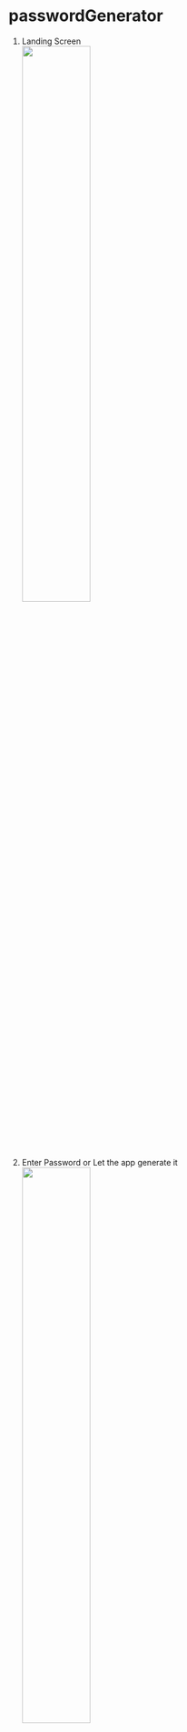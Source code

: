 # passwordGenerator

1. Landing Screen <br/> <img src="https://github.com/VenuMankani/passwordGenerator/assets/109686769/a77f230e-a074-488a-ab15-0ddac1f61c46.jpg" width=50% height=50%>
2. Enter Password or Let the app generate it <br/> <img src="https://github.com/VenuMankani/passwordGenerator/assets/109686769/f21547b3-0bef-40e2-9a33-37c8c3e1eb27.jpg" width=50% height=50%>
3. Manage Password Your List <br/>
4. <img src="https://github.com/VenuMankani/passwordGenerator/assets/109686769/9e005f49-1691-49c2-92a9-db7f361b9e57.jpg" width=50% height=50%> <br/>
<img src="https://github.com/VenuMankani/passwordGenerator/assets/109686769/aa112f40-96db-4fb1-9f17-4550c504bba6.jpg" width=50% height=50%>


